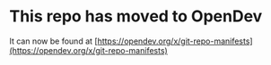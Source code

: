 # This repo has moved to OpenDev

It can now be found at [https://opendev.org/x/git-repo-manifests](https://opendev.org/x/git-repo-manifests)

